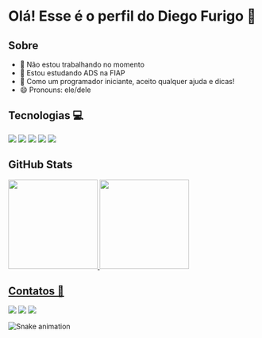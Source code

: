 # Olá! Esse é o perfil do Diego Furigo 👋

## Sobre
- 🔭 Não estou trabalhando no momento
- 🌱 Estou estudando ADS na FIAP
- 🤔 Como um programador iniciante, aceito qualquer ajuda e dicas!
- 😄 Pronouns: ele/dele

## Tecnologias 💻
<div>
  <img src="https://img.shields.io/badge/Python-3776AB?style=for-the-badge&logo=python&logoColor=white">
  <img src="https://img.shields.io/badge/HTML5-E34F26?style=for-the-badge&logo=html5&logoColor=white">
  <img src="https://img.shields.io/badge/CSS3-1572B6?style=for-the-badge&logo=css3&logoColor=white">
  <img src="https://img.shields.io/badge/JavaScript-F7DF1E?style=for-the-badge&logo=javascript&logoColor=black">
  <img src="https://img.shields.io/badge/Java-ED8B00?style=for-the-badge&logo=java&logoColor=white">
</div>

## GitHub Stats
<div>
<a href="https://github.com/difurigo">
<img loading="lazy" height="180em" src="https://github-readme-stats.vercel.app/api/top-langs/?username=difurigo&layout=compact&langs_count=7&theme=dracula"/>
<img loading="lazy" height="180em" src="https://github-readme-stats.vercel.app/api?username=difurigo&show_icons=true&theme=dracula&include_all_commits=true&count_private=true"/>
</div>

## Contatos 📩
<div>
  <a href="https://www.instagram.com/di_furigo/" target="_blank"><img loading="lazy" src="https://img.shields.io/badge/-Instagram-%23E4405F?style=for-the-badge&logo=instagram&logoColor=white" target="_blank"></a>
  <a href = "mailto:furigo9diego@gmail.com"><img loading="lazy" src="https://img.shields.io/badge/Gmail-D14836?style=for-the-badge&logo=gmail&logoColor=white" target="_blank"></a>
  <a href="https://www.linkedin.com/in/diego-furigo-do-nascimento-4091311b3/" target="_blank"><img loading="lazy" src="https://img.shields.io/badge/-LinkedIn-%230077B5?style=for-the-badge&logo=linkedin&logoColor=white" target="_blank"></a>   
</div>

![Snake animation](https://github.com/difurigo/difurigo/blob/output/github-contribution-grid-snake.svg)

